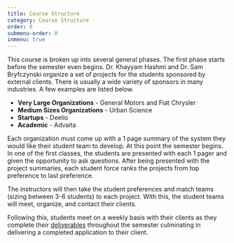 ```yaml
---
title: Course Structure
category: Course Structure
order: 0
submenu-order: 0
inmenu: true
---
```


This course is broken up into several general phases. The first
phase starts before the semester even begins. Dr. Khayyam Hashmi
and Dr. Sam Bryfczynski organize a set of projects for the students 
sponsored by external clients. There is usually a wide variety
of sponsors in many industries. A few examples are listed below.

+ **Very Large Organizations** - General Motors and Fiat Chrysler
+ **Medium Sizes Organizations** - Urban Science
+ **Startups** - Deelio
+ **Academic** - Advaita

Each organization must come up with a 1 page summary of the 
system they would like their student team to develop. At this point
the semester begins. In one of the first classes, the students 
are presented with each 1 pager and given the opportunity to ask 
questions. After being presented with the project summaries, each
student force ranks the projects from top preference to last preference.

The instructors will then take the student preferences and 
match teams (sizing between 3-6 students) to each project. With this,
the student teams will meet, organize, and contact their clients.

Following this, students meet on a weekly basis with their clients
as they complete their [deliverables](/course-structure/deliverables/) 
throughout the semester culminating in delivering a completed
application to their client.